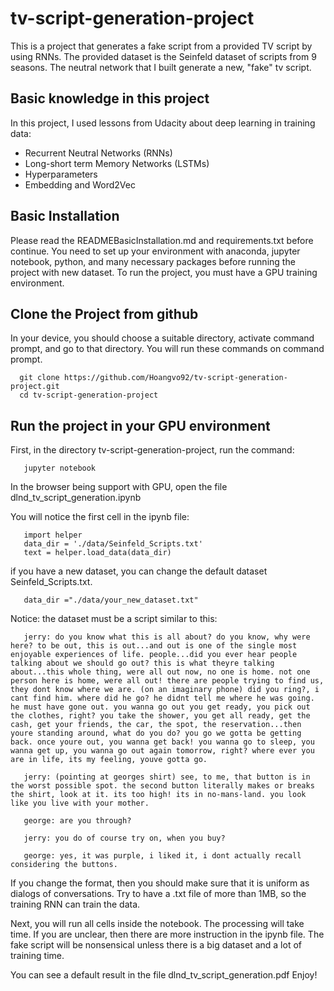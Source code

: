 # tv-script-generation-project
This is a project that generates a fake script from a provided TV script by using RNNs. 
The provided dataset is the Seinfeld dataset of scripts from 9 seasons.
The neutral network that I built generate a new, "fake" tv script.


## Basic knowledge in this project

In this project, I used lessons from Udacity about deep learning in training data:

   * Recurrent Neutral Networks (RNNs)
   * Long-short term Memory Networks (LSTMs)
   * Hyperparameters
   * Embedding and Word2Vec
   

## Basic Installation

Please read the READMEBasicInstallation.md and requirements.txt before continue. You need to set up your environment with anaconda, jupyter notebook, python, and many necessary packages before running the project with new dataset.
To run the project, you must have a GPU training environment.


## Clone the Project from github

In your device, you should choose a suitable directory, activate command prompt, and go to that directory.
You will run these commands on command prompt.

    
      git clone https://github.com/Hoangvo92/tv-script-generation-project.git  
      cd tv-script-generation-project
   
   
## Run the project in your GPU environment

First, in the directory tv-script-generation-project, run the command:

       jupyter notebook

   
In the browser being support with GPU, open the file dlnd_tv_script_generation.ipynb

You will notice the first cell in the ipynb file:

       
       import helper
       data_dir = './data/Seinfeld_Scripts.txt'
       text = helper.load_data(data_dir)


if you have a new dataset, you can change the default dataset Seinfeld_Scripts.txt. 
       
       data_dir ="./data/your_new_dataset.txt"



Notice: the dataset must be a script similar to this:

       jerry: do you know what this is all about? do you know, why were here? to be out, this is out...and out is one of the single most enjoyable experiences of life. people...did you ever hear people talking about we should go out? this is what theyre talking about...this whole thing, were all out now, no one is home. not one person here is home, were all out! there are people trying to find us, they dont know where we are. (on an imaginary phone) did you ring?, i cant find him. where did he go? he didnt tell me where he was going. he must have gone out. you wanna go out you get ready, you pick out the clothes, right? you take the shower, you get all ready, get the cash, get your friends, the car, the spot, the reservation...then youre standing around, what do you do? you go we gotta be getting back. once youre out, you wanna get back! you wanna go to sleep, you wanna get up, you wanna go out again tomorrow, right? where ever you are in life, its my feeling, youve gotta go. 

       jerry: (pointing at georges shirt) see, to me, that button is in the worst possible spot. the second button literally makes or breaks the shirt, look at it. its too high! its in no-mans-land. you look like you live with your mother. 

       george: are you through? 

       jerry: you do of course try on, when you buy? 

       george: yes, it was purple, i liked it, i dont actually recall considering the buttons.



If you change the format, then you should make sure that it is uniform as dialogs of conversations. 
Try to have a .txt file of more than 1MB, so the training RNN can train the data.
 
 Next, you will run all cells inside the notebook. The processing will take time.
 If you are unclear, then there are more instruction in the ipynb file.
 The fake script will be nonsensical unless there is a big dataset and a lot of training time.
 
 You can see a default result in the file dlnd_tv_script_generation.pdf
 Enjoy!

